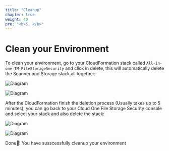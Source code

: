 ```yaml
---
title: "Cleanup"
chapter: true
weight: 40
pre: "<b>5. </b>"
---
```


# Clean your Environment

To clean your environment, go to your CloudFormation stack called ```All-in-one-TM-FileStorageSecurity``` and click in delete, this will automatically delete the Scanner and Storage stack all together:

![Diagram](/images/cf_delete.png)

![Diagram](/images/cf_deletestack.png)

After the CloudFormation finish the deletion process (Usually takes up to 5 minutes), you can go back to your Cloud One File Storage Security console and select your stack and also delete the stack:

![Diagram](/images/fss_delete.png)

![Diagram](/images/fss_deletestack.png)

Done:tada:! You have susscessfully cleanup your environment